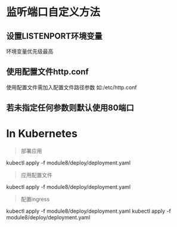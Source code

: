 # 监听端口自定义方法

## 设置LISTENPORT环境变量
环境变量优先级最高
    
## 使用配置文件http.conf
使用配置文件需加入配置文件路径参数 如:/etc/http.conf

## 若未指定任何参数则默认使用80端口

# In Kubernetes 

>部署应用   
>
kubectl apply -f module8/deploy/deployment.yaml   
>应用配置文件  
>
kubectl apply -f module8/deploy/deployment.yaml  
>配置ingress  
>
kubectl apply -f module8/deploy/deployment.yaml 
kubectl apply -f module8/deploy/deployment.yaml 
